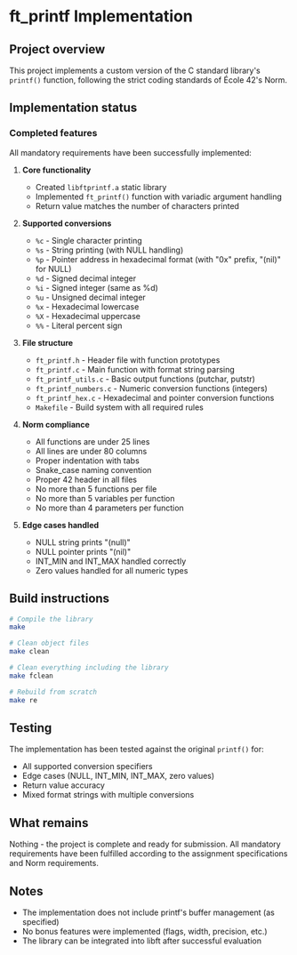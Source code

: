 # ft_printf Implementation

## Project overview

This project implements a custom version of the C standard library's `printf()` function, following the strict coding standards of École 42's Norm.

## Implementation status

### Completed features

All mandatory requirements have been successfully implemented:

1. **Core functionality**
   - Created `libftprintf.a` static library
   - Implemented `ft_printf()` function with variadic argument handling
   - Return value matches the number of characters printed

2. **Supported conversions**
   - `%c` - Single character printing
   - `%s` - String printing (with NULL handling)
   - `%p` - Pointer address in hexadecimal format (with "0x" prefix, "(nil)" for NULL)
   - `%d` - Signed decimal integer
   - `%i` - Signed integer (same as %d)
   - `%u` - Unsigned decimal integer
   - `%x` - Hexadecimal lowercase
   - `%X` - Hexadecimal uppercase
   - `%%` - Literal percent sign

3. **File structure**
   - `ft_printf.h` - Header file with function prototypes
   - `ft_printf.c` - Main function with format string parsing
   - `ft_printf_utils.c` - Basic output functions (putchar, putstr)
   - `ft_printf_numbers.c` - Numeric conversion functions (integers)
   - `ft_printf_hex.c` - Hexadecimal and pointer conversion functions
   - `Makefile` - Build system with all required rules

4. **Norm compliance**
   - All functions are under 25 lines
   - All lines are under 80 columns
   - Proper indentation with tabs
   - Snake_case naming convention
   - Proper 42 header in all files
   - No more than 5 functions per file
   - No more than 5 variables per function
   - No more than 4 parameters per function

5. **Edge cases handled**
   - NULL string prints "(null)"
   - NULL pointer prints "(nil)" 
   - INT_MIN and INT_MAX handled correctly
   - Zero values handled for all numeric types

## Build instructions

```bash
# Compile the library
make

# Clean object files
make clean

# Clean everything including the library
make fclean

# Rebuild from scratch
make re
```

## Testing

The implementation has been tested against the original `printf()` for:
- All supported conversion specifiers
- Edge cases (NULL, INT_MIN, INT_MAX, zero values)
- Return value accuracy
- Mixed format strings with multiple conversions

## What remains

Nothing - the project is complete and ready for submission. All mandatory requirements have been fulfilled according to the assignment specifications and Norm requirements.

## Notes

- The implementation does not include printf's buffer management (as specified)
- No bonus features were implemented (flags, width, precision, etc.)
- The library can be integrated into libft after successful evaluation